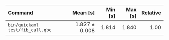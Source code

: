| Command | Mean [s] | Min [s] | Max [s] | Relative |
|:---|---:|---:|---:|---:|
| `bin/quickaml test/fib_call.qbc` | 1.827 ± 0.008 | 1.814 | 1.840 | 1.00 |
